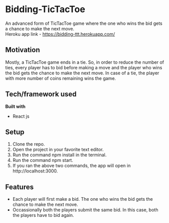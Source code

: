 # Bidding-TicTacToe
An advanced form of TicTacToe game where the one who wins the bid gets a chance to make the next move.<br>
Heroku app link - https://bidding-ttt.herokuapp.com/

## Motivation
Mostly, a TicTacToe game ends in a tie. So, in order to reduce the number of ties, every player has to bid before making a move and the player who wins the bid gets the chance to make the next move. In case of a tie, the player with more number of coins remaining wins the game.

## Tech/framework used
<b>Built with</b>
- React js

## Setup

1) Clone the repo.
2) Open the project in your favorite text editor.
3) Run the command npm install in the terminal.
4) Run the command npm start.
7) If you ran the above two commands, the app will open in http://localhost:3000. 


## Features 
-  Each player will first make a bid. The one who wins the bid gets the chance to make the next move.
-  Occassionally both the players submit the same bid. In this case, both the players have to bid again.

